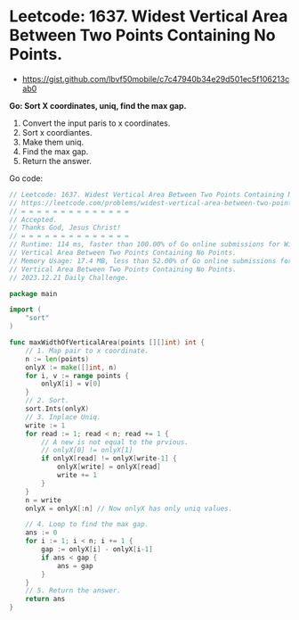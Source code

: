 # Leetcode: 1637. Widest Vertical Area Between Two Points Containing No Points.

- https://gist.github.com/lbvf50mobile/c7c47940b34e29d501ec5f106213cab0

**Go: Sort X coordinates, uniq, find the max gap.**

1. Convert the input paris to x coordinates.
2. Sort x coordiantes.
3. Make them uniq.
4. Find the max gap.
5. Return the answer.

Go code:
```Go
// Leetcode: 1637. Widest Vertical Area Between Two Points Containing No Points.
// https://leetcode.com/problems/widest-vertical-area-between-two-points-containing-no-points/
// = = = = = = = = = = = = = =
// Accepted.
// Thanks God, Jesus Christ!
// = = = = = = = = = = = = = =
// Runtime: 114 ms, faster than 100.00% of Go online submissions for Widest
// Vertical Area Between Two Points Containing No Points.
// Memory Usage: 17.4 MB, less than 52.00% of Go online submissions for Widest
// Vertical Area Between Two Points Containing No Points.
// 2023.12.21 Daily Challenge.

package main

import (
	"sort"
)

func maxWidthOfVerticalArea(points [][]int) int {
	// 1. Map pair to x coordinate.
	n := len(points)
	onlyX := make([]int, n)
	for i, v := range points {
		onlyX[i] = v[0]
	}
	// 2. Sort.
	sort.Ints(onlyX)
	// 3. Inplace Uniq.
	write := 1
	for read := 1; read < n; read += 1 {
		// A new is not equal to the prvious.
		// onlyX[0] != onlyX[1]
		if onlyX[read] != onlyX[write-1] {
			onlyX[write] = onlyX[read]
			write += 1
		}
	}
	n = write
	onlyX = onlyX[:n] // Now onlyX has only uniq values.

	// 4. Loop to find the max gap.
	ans := 0
	for i := 1; i < n; i += 1 {
		gap := onlyX[i] - onlyX[i-1]
		if ans < gap {
			ans = gap
		}
	}
	// 5. Return the answer.
	return ans
}
```
